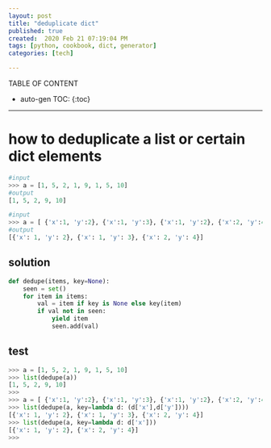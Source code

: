 ```yaml
---
layout: post
title: "deduplicate dict"
published: true
created:  2020 Feb 21 07:19:04 PM
tags: [python, cookbook, dict, generator]
categories: [tech]

---
```


TABLE OF CONTENT

* auto-gen TOC:
{:toc}

- - -

# how to deduplicate a list or certain dict elements


```python
#input
>>> a = [1, 5, 2, 1, 9, 1, 5, 10]
#output
[1, 5, 2, 9, 10]

#input
>>> a = [ {'x':1, 'y':2}, {'x':1, 'y':3}, {'x':1, 'y':2}, {'x':2, 'y':4}]
#output
[{'x': 1, 'y': 2}, {'x': 1, 'y': 3}, {'x': 2, 'y': 4}]

```

## solution

```python
def dedupe(items, key=None):
    seen = set()
    for item in items:
        val = item if key is None else key(item)
        if val not in seen:
            yield item
            seen.add(val)
```

## test

```python
>>> a = [1, 5, 2, 1, 9, 1, 5, 10]
>>> list(dedupe(a))
[1, 5, 2, 9, 10]
>>>
>>> a = [ {'x':1, 'y':2}, {'x':1, 'y':3}, {'x':1, 'y':2}, {'x':2, 'y':4}]
>>> list(dedupe(a, key=lambda d: (d['x'],d['y'])))
[{'x': 1, 'y': 2}, {'x': 1, 'y': 3}, {'x': 2, 'y': 4}]
>>> list(dedupe(a, key=lambda d: d['x']))
[{'x': 1, 'y': 2}, {'x': 2, 'y': 4}]
>>>
```

